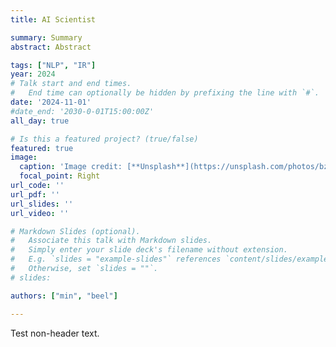 ```yaml
---
title: AI Scientist

summary: Summary
abstract: Abstract

tags: ["NLP", "IR"]
year: 2024
# Talk start and end times.
#   End time can optionally be hidden by prefixing the line with `#`.
date: '2024-11-01'
#date_end: '2030-0-01T15:00:00Z'
all_day: true

# Is this a featured project? (true/false)
featured: true
image:
  caption: 'Image credit: [**Unsplash**](https://unsplash.com/photos/bzdhc5b3Bxs)'
  focal_point: Right
url_code: ''
url_pdf: ''
url_slides: ''
url_video: ''

# Markdown Slides (optional).
#   Associate this talk with Markdown slides.
#   Simply enter your slide deck's filename without extension.
#   E.g. `slides = "example-slides"` references `content/slides/example-slides.md`.
#   Otherwise, set `slides = ""`.
# slides:

authors: ["min", "beel"]

---
```

Test non-header text.